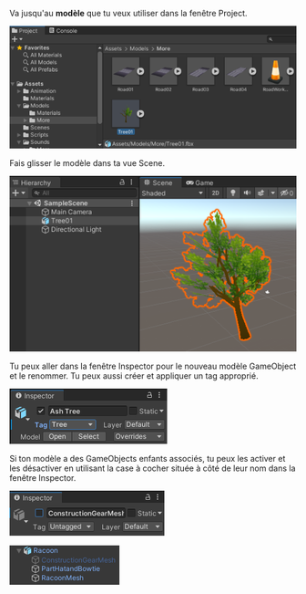 Va jusqu'au **modèle** que tu veux utiliser dans la fenêtre Project.

![La fenêtre Project avec le modèle Tree01 en surbrillance dans le projet Assets.](images/tree-asset.png)

Fais glisser le modèle dans ta vue Scene.

![La vue Scene avec le modèle Tree01 ajouté.](images/tree-model.png)

Tu peux aller dans la fenêtre Inspector pour le nouveau modèle GameObject et le renommer. Tu peux aussi créer et appliquer un tag approprié.

![La fenêtre Inspector pour le nouveau modèle GameObject. Le modèle a été renommé « Ash Tree » et le tag a été mise à jour pour indiquer « Tree ».](images/tree-tag.png)

Si ton modèle a des GameObjects enfants associés, tu peux les activer et les désactiver en utilisant la case à cocher située à côté de leur nom dans la fenêtre Inspector.

![Le GameObject enfant Raccoon « ConstructionGearMesh » dans la fenêtre Inspector avec la case à cocher décochée (désactivée).](images/construction-disabled.png)

![The Raccoon GameObject and child GameObjects in the Hierarchy window with the 'ConstructionGearMesh' child GameObject greyed out (disabled).](images/hierarchy-disabled.png)
